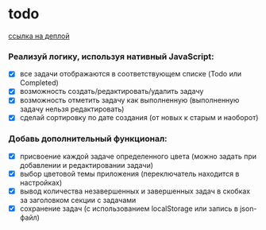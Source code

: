 # todo
[ссылка на деплой](https://hardcore-golick-761baf.netlify.com/) 
### Реализуй логику, используя нативный JavaScript:
- [x] все задачи отображаются в соответствующем списке (Todo или Completed)
- [x] возможность создать/редактировать/удалить задачу
- [x] возможность отметить задачу как выполненную (выполненную задачу
нельзя редактировать)
- [x] сделай сортировку по дате создания (от новых к старым и наоборот)
### Добавь дополнительный функционал:
- [x] присвоение каждой задаче определенного цвета (можно задать при
добавлении и редактировании задачи)
- [x] выбор цветовой темы приложения (переключатель находится в настройках)
- [x] вывод количества незавершенных и завершенных задач в скобках за
заголовком секции с задачами
- [x] сохранение задач (с использованием localStorage или запись в json-файл)
